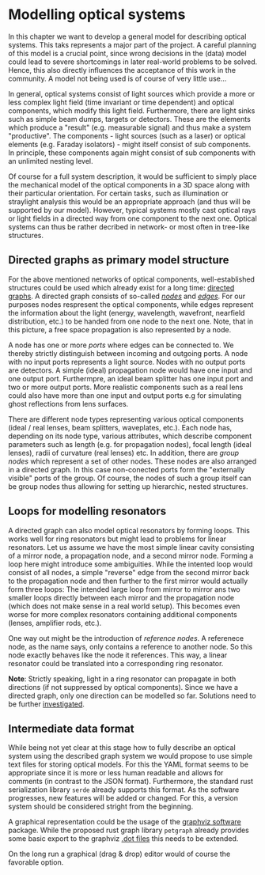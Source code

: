 # Modelling optical systems

In this chapter we want to develop a general model for describing optical systems. This taks represents a major part of the project. A careful planning of this model is a crucial point, since wrong decisions in the (data) model could lead to severe shortcomings in later real-world problems to be solved. Hence, this also directly influences the acceptance of this work in the community. A model not being used is of course of very little use...

In general, optical systems consist of light sources which provide a more or less complex light field (time invariant or time dependent) and optical components, which modify this light field.  Furthermore, there are light sinks such as simple beam dumps, targets or detectors. These are the elements which produce a "result" (e.g. measurable signal) and thus make a system "productive". The components - light sources (such as a laser) or optical elements (e.g. Faraday isolators) - might itself consist of sub components. In principle, these components again might consist of sub components with an unlimited nesting level.

Of course for a full system description, it would be sufficient to simply place the mechanical model of the optical components in a 3D space along with their particular orientation. For certain tasks, such as illumination or straylight analysis this would be an appropriate approach (and thus will be supported by our model). However, typical systems mostly cast optical rays or light fields in a directed way from one component to the next one. Optical systems can thus be rather decribed in network- or most often in tree-like structures.

## Directed graphs as primary model structure

For the above mentioned networks of optical components, well-established structures could be used which already exist for a long time: [directed graphs](https://en.wikipedia.org/wiki/Directed_graph). A directed graph consists of so-called *[nodes](nodes.md)* and *[edges](edges.md)*. For our purposes nodes respresent the optical components, while edges represent the information about the light (energy, wavelength, wavefront, nearfield distribution, etc.) to be handed from one node to the next one. Note, that in this picture, a free space propagation is also represented by a node.

A node has one or more *ports* where edges can be connected to. We thereby strictly distinguish between incoming and outgoing ports. A node with no input ports represents a light source. Nodes with no output ports are detectors. A simple (ideal) propagation node would have one input and one output port. Furthermpre, an ideal beam splitter has one input port and two or more output ports. More realistic components such as a real lens could also have more than one input and output ports e.g for simulating ghost reflections from lens surfaces.

There are different node types representing various optical components (ideal / real lenses, beam splitters, waveplates, etc.). Each node has, depending on its node type, various attributes, which describe component parameters such as length (e.g. for propagation nodes), focal length (ideal lenses), radii of curvature (real lenses) etc. In addition, there are *group nodes* which represent a set of other nodes. These nodes are also arranged in a directed graph. In this case non-conected ports form the "externally visible" ports of the group. Of course, the nodes of such a group itself can be group nodes thus allowing for setting up hierarchic, nested structures.

## Loops for modelling resonators

A directed graph can also model optical resonators by forming loops. This works well for ring resonators but might lead to problems for linear resonators. Let us assume we have the most simple linear cavity consisting of a mirror node, a propagation node, and a second mirror node. Forming a loop here might introduce some ambiguities. While the intented loop would consist of all nodes, a simple "reverse" edge from the second mirror back to the propagation node and then further to the first mirror would actually form three loops: The intended large loop from mirror to mirror ans two smaller loops directly between each mirror and the propagation node (which does not make sense in a real world setup). This becomes even worse for more complex resonators containing additional components (lenses, amplifier rods, etc.).

One way out might be the introduction of *reference nodes*. A referenece node, as the name says, only contains a reference to another node. So this node exactly behaves like the node it references. This way, a linear resonator could be translated into a corresponding ring resonator.

**Note**: Strictly speaking, light in a ring resonator can propagate in both directions (if not suppressed by optical components). Since we have a directed graph, only one direction can be modelled so far. Solutions need to be further [investigated](https://git.gsi.de/phelix/rust/opossum/-/issues/2).

## Intermediate data format

While being not yet clear at this stage how to fully describe an optical system using the described graph system we would propose to use simple text files for storing optical models. For this the YAML format seems to be appropriate since it is more or less human readable and allows for comments (in contrast to the JSON format). Furthermore, the standard rust serialization library `serde` already supports this format. As the software progresses, new features will be added or changed. For this, a version system should be considered stright from the beginning.

A graphical representation could be the usage of the [graphviz software](https://graphviz.org/) package. While the proposed rust graph library `petgraph` already provides some basic export to the graphviz [.dot files](https://graphviz.org/doc/info/lang.html) this needs to be extended.

On the long run a graphical (drag & drop) editor would of course the favorable option.
